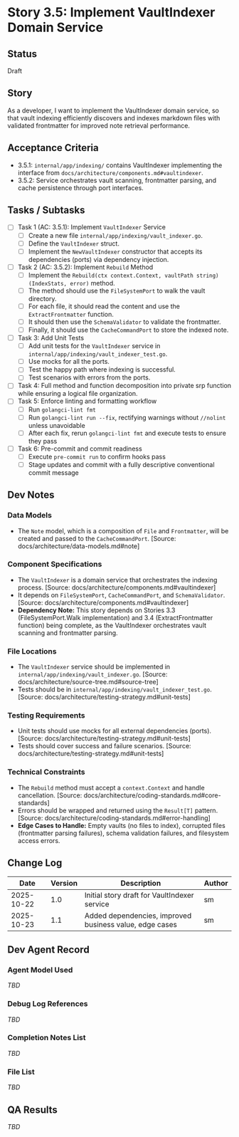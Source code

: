 # Story 3.5: Implement VaultIndexer Domain Service

## Status

Draft

## Story

As a developer, I want to implement the VaultIndexer domain service, so that vault indexing efficiently discovers and indexes markdown files with validated frontmatter for improved note retrieval performance.

## Acceptance Criteria

- 3.5.1: `internal/app/indexing/` contains VaultIndexer implementing the interface from `docs/architecture/components.md#vaultindexer`.
- 3.5.2: Service orchestrates vault scanning, frontmatter parsing, and cache persistence through port interfaces.

## Tasks / Subtasks

- [ ] Task 1 (AC: 3.5.1): Implement `VaultIndexer` Service
  - [ ] Create a new file `internal/app/indexing/vault_indexer.go`.
  - [ ] Define the `VaultIndexer` struct.
  - [ ] Implement the `NewVaultIndexer` constructor that accepts its dependencies (ports) via dependency injection.
- [ ] Task 2 (AC: 3.5.2): Implement `Rebuild` Method
  - [ ] Implement the `Rebuild(ctx context.Context, vaultPath string) (IndexStats, error)` method.
  - [ ] The method should use the `FileSystemPort` to walk the vault directory.
  - [ ] For each file, it should read the content and use the `ExtractFrontmatter` function.
  - [ ] It should then use the `SchemaValidator` to validate the frontmatter.
  - [ ] Finally, it should use the `CacheCommandPort` to store the indexed note.
- [ ] Task 3: Add Unit Tests
  - [ ] Add unit tests for the `VaultIndexer` service in `internal/app/indexing/vault_indexer_test.go`.
  - [ ] Use mocks for all the ports.
  - [ ] Test the happy path where indexing is successful.
  - [ ] Test scenarios with errors from the ports.
- [ ] Task 4: Full method and function decomposition into private srp function while ensuring a logical file organization.
- [ ] Task 5: Enforce linting and formatting workflow
  - [ ] Run `golangci-lint fmt`
  - [ ] Run `golangci-lint run --fix`, rectifying warnings without `//nolint` unless unavoidable
  - [ ] After each fix, rerun `golangci-lint fmt` and execute tests to ensure they pass
- [ ] Task 6: Pre-commit and commit readiness
  - [ ] Execute `pre-commit run` to confirm hooks pass
  - [ ] Stage updates and commit with a fully descriptive conventional commit message

## Dev Notes

### Data Models
- The `Note` model, which is a composition of `File` and `Frontmatter`, will be created and passed to the `CacheCommandPort`. [Source: docs/architecture/data-models.md#note]

### Component Specifications
- The `VaultIndexer` is a domain service that orchestrates the indexing process. [Source: docs/architecture/components.md#vaultindexer]
- It depends on `FileSystemPort`, `CacheCommandPort`, and `SchemaValidator`. [Source: docs/architecture/components.md#vaultindexer]
- **Dependency Note:** This story depends on Stories 3.3 (FileSystemPort.Walk implementation) and 3.4 (ExtractFrontmatter function) being complete, as the VaultIndexer orchestrates vault scanning and frontmatter parsing.

### File Locations
- The `VaultIndexer` service should be implemented in `internal/app/indexing/vault_indexer.go`. [Source: docs/architecture/source-tree.md#source-tree]
- Tests should be in `internal/app/indexing/vault_indexer_test.go`. [Source: docs/architecture/testing-strategy.md#unit-tests]

### Testing Requirements
- Unit tests should use mocks for all external dependencies (ports). [Source: docs/architecture/testing-strategy.md#unit-tests]
- Tests should cover success and failure scenarios. [Source: docs/architecture/testing-strategy.md#unit-tests]

### Technical Constraints
- The `Rebuild` method must accept a `context.Context` and handle cancellation. [Source: docs/architecture/coding-standards.md#core-standards]
- Errors should be wrapped and returned using the `Result[T]` pattern. [Source: docs/architecture/coding-standards.md#error-handling]
- **Edge Cases to Handle:** Empty vaults (no files to index), corrupted files (frontmatter parsing failures), schema validation failures, and filesystem access errors.

## Change Log

| Date       | Version | Description                                    | Author |
| ---------- | ------- | ---------------------------------------------- | ------ |
| 2025-10-22 | 1.0     | Initial story draft for VaultIndexer service   | sm     |
| 2025-10-23 | 1.1     | Added dependencies, improved business value, edge cases | sm     |

## Dev Agent Record

### Agent Model Used

_TBD_

### Debug Log References

_TBD_

### Completion Notes List

_TBD_

### File List

_TBD_

## QA Results

_TBD_

